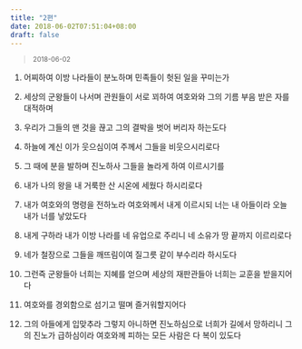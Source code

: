```yaml
---
title: "2편"
date: 2018-06-02T07:51:04+08:00
draft: false
---
```


> <small>2018-06-02</small>

1. 어찌하여 이방 나라들이 분노하며 민족들이 헛된 일을 꾸미는가
2. 세상의 군왕들이 나서며 관원들이 서로 꾀하여 여호와와 그의 기름 부음 받은 자를 대적하며
3. 우리가 그들의 맨 것을 끊고 그의 결박을 벗어 버리자 하는도다
4. 하늘에 계신 이가 웃으심이여 주께서 그들을 비웃으시리로다
5. 그 때에 분을 발하며 진노하사 그들을 놀라게 하여 이르시기를

6. 내가 나의 왕을 내 거룩한 산 시온에 세웠다 하시리로다
7. 내가 여호와의 명령을 전하노라 여호와께서 내게 이르시되 너는 내 아들이라 오늘 내가 너를 낳았도다
8. 내게 구하라 내가 이방 나라를 네 유업으로 주리니 네 소유가 땅 끝까지 이르리로다
9. 네가 철장으로 그들을 깨뜨림이여 질그릇 같이 부수리라 하시도다
10. 그런즉 군왕들아 너희는 지혜를 얻으며 세상의 재판관들아 너희는 교훈을 받을지어다

11. 여호와를 경외함으로 섬기고 떨며 즐거워할지어다
12. 그의 아들에게 입맞추라 그렇지 아니하면 진노하심으로 너희가 길에서 망하리니 그의 진노가 급하심이라 여호와께 피하는 모든 사람은 다 복이 있도다
